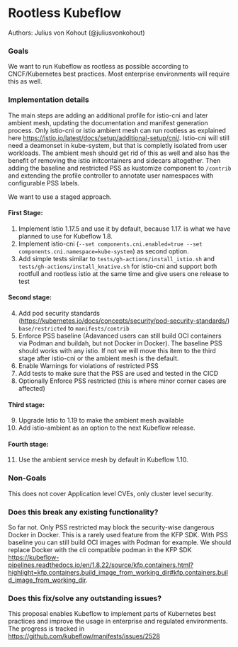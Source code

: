 # Rootless Kubeflow

Authors: Julius von Kohout (@juliusvonkohout)

### Goals

We want to run Kubeflow as rootless as possible according to CNCF/Kubernetes best practices.
Most enterprise environments will require this as well.

### Implementation details
The main steps are adding an additional profile for istio-cni and later ambient mesh, updating the documentation and manifest generation process.
Only istio-cni or istio ambient mesh can run rootless as explained here https://istio.io/latest/docs/setup/additional-setup/cni/. 
Istio-cni will still need a deamonset in kube-system, but that is completly isolated from user workloads. 
The ambient mesh should get rid of this as well and also has the benefit of removing the istio initcontainers and sidecars altogether.
Then adding the baseline and restricted PSS as kustomize component to `/contrib` and extending the profile controller to annotate user namespaces with configurable PSS labels.

We want to use a staged approach.

#### First Stage:
1. Implement Istio 1.17.5 and use it by default, because 1.17. is what we have planned to use for Kubeflow 1.8.
2. Implement istio-cni (`--set components.cni.enabled=true --set components.cni.namespace=kube-system`) as second option.
3. Add simple tests similar to `tests/gh-actions/install_istio.sh` and `tests/gh-actions/install_knative.sh` for istio-cni and support both rootfull and rootless istio at the same time and give users one release to test

#### Second stage:
4. Add pod security standards (https://kubernetes.io/docs/concepts/security/pod-security-standards/) `base/restricted` to `manifests/contrib`
5. Enforce PSS baseline (Adavanced users can still build OCI containers via Podman and buildah, but not Docker in Docker). The baseline PSS should works with any istio. If not we will move this item to the third stage after istio-cni or the ambient mesh is the default.
7. Enable Warnings for violations of restricted PSS
8. Add tests to make sure that the PSS are used and tested in the CICD
9. Optionally Enforce PSS restricted (this is where minor corner cases are affected)

#### Third stage:
9. Upgrade Istio to 1.19 to make the ambient mesh available
10. Add istio-ambient as an option to the next Kubeflow release.

#### Fourth stage:
11. Use the ambient service mesh by default in Kubeflow 1.10.

### Non-Goals
This does not cover Application level CVEs, only cluster level security.

### Does this break any existing functionality?
So far not. Only PSS restricted may block the security-wise dangerous Docker in Docker.
This is a rarely used feature from the KFP SDK.
With PSS baseline you can still build OCI images with Podman for example. 
We should replace Docker with the cli compatible podman in the KFP SDK https://kubeflow-pipelines.readthedocs.io/en/1.8.22/source/kfp.containers.html?highlight=kfp.containers.build_image_from_working_dir#kfp.containers.build_image_from_working_dir.


### Does this fix/solve any outstanding issues?
This proposal enables Kubeflow to implement parts of Kubernetes best practices and improve the usage in enterprise and regulated environments.
The progress is tracked in https://github.com/kubeflow/manifests/issues/2528
